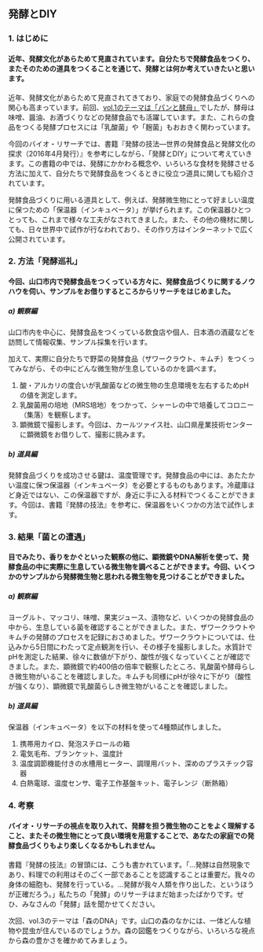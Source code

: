 ## 発酵とDIY

### 1. はじめに

#### 近年、発酵文化があらためて見直されています。自分たちで発酵食品をつくり、またそのための道具をつくることを通じて、発酵とは何か考えていきたいと思います。

近年、発酵文化があらためて見直されてきており、家庭での発酵食品づくりへの関心も高まっています。前回、[vol.1のテーマは「パンと酵母」](https://github.com/YCAMInterlab/BioTIPS/blob/master/2016/1_breadandyeast.md)でしたが、酵母は味噌、醤油、お酒づくりなどの発酵食品でも活躍しています。また、これらの食品をつくる発酵プロセスには「乳酸菌」や「麹菌」もおおきく関わっています。

今回のバイオ・リサーチでは、書籍『発酵の技法―世界の発酵食品と発酵文化の探求（2016年4月発行）』を参考にしながら、「発酵とDIY」について考えていきます。この書籍の中では、発酵にかかわる概念や、いろいろな食材を発酵させる方法に加えて、自分たちで発酵食品をつくるときに役立つ道具に関しても紹介されています。  

発酵食品づくりに用いる道具として、例えば、発酵微生物にとって好ましい温度に保つための「保温器（インキュベータ）」が挙げられます。この保温器ひとつとっても、これまで様々な工夫がなされてきました。また、その他の機材に関しても、日々世界中で試作が行なわれており、その作り方はインターネットで広く公開されています。  

### 2. 方法「発酵巡礼」
#### 今回、山口市内で発酵食品をつくっている方々に、発酵食品づくりに関するノウハウを伺い、サンプルをお借りするところからリサーチをはじめました。

##### a) 観察編  
山口市内を中心に、発酵食品をつくっている飲食店や個人、日本酒の酒蔵などを訪問して情報収集、サンプル採集を行います。

加えて、実際に自分たちで野菜の発酵食品（ザワークラウト、キムチ）をつくってみながら、その中にどんな微生物が生息しているのかを調べます。

1. 酸・アルカリの度合いが乳酸菌などの微生物の生息環境を左右するためpHの値を測定します。
2. 乳酸菌用の培地（MRS培地）をつかって、シャーレの中で培養してコロニー（集落）を観察します。
3. 顕微鏡で撮影します。今回は、カールツァイス社、山口県産業技術センターに顕微鏡をお借りして、撮影に挑みます。

##### b) 道具編  
発酵食品づくりを成功させる鍵は、温度管理です。発酵食品の中には、あたたかい温度に保つ保温器（インキュベータ）を必要とするものもあります。冷蔵庫ほど身近ではない、この保温器ですが、身近に手に入る材料でつくることができます。今回は、書籍『発酵の技法』を参考に、保温器をいくつかの方法で試作します。


### 3. 結果「菌との遭遇」
#### 目でみたり、香りをかぐといった観察の他に、顕微鏡やDNA解析を使って、発酵食品の中に実際に生息している微生物を調べることができます。今回、いくつかのサンプルから発酵微生物と思われる微生物を見つけることができました。

##### a) 観察編
ヨーグルト、マッコリ、味噌、果実ジュース、漬物など、いくつかの発酵食品の中から、生息している菌を確認することができました。また、ザワークラウトやキムチの発酵のプロセスを記録におさめました。ザワークラウトについては、仕込みから5日間にわたって定点観測を行い、その様子を撮影しました。水質計でpHを測定した結果、徐々に数値が下がり、酸性が強くなっていくことが確認できました。また、顕微鏡で約400倍の倍率で観察したところ、乳酸菌や酵母らしき微生物がいることを確認しました。キムチも同様にpHが徐々に下がり（酸性が強くなり）、顕微鏡で乳酸菌らしき微生物がいることを確認しました。  

##### b) 道具編
保温器（インキュベータ）を以下の材料を使って4種類試作しました。
1. 携帯用カイロ、発泡スチロールの箱
2. 電気毛布、ブランケット、温度計
3. 温度調節機能付きの水槽用ヒーター、調理用バット、深めのプラスチック容器
4. 白熱電球、温度センサ、電子工作基盤キット、電子レンジ（断熱箱）

### 4. 考察
#### バイオ・リサーチの視点を取り入れて、発酵を担う微生物のことをよく理解すること、またその微生物にとって良い環境を用意することで、あなたの家庭での発酵食品づくりもより楽しくなるかもしれません。

書籍『発酵の技法』の冒頭には、こうも書かれています。「…発酵は自然現象であり、料理での利用はそのごく一部であることを認識することは重要だ。我々の身体の細胞も、発酵を行っている。…発酵が我々人類を作り出した、というほうが正確だろう。」私たちの「発酵」のリサーチはまだ始まったばかりです。ぜひ、みなさんの「発酵」話を聞かせてください。

次回、vol.3のテーマは「森のDNA」です。山口の森のなかには、一体どんな植物や昆虫が住んでいるのでしょうか。森の図鑑をつくりながら、いろいろな視点から森の豊かさを確かめてみましょう。　　
